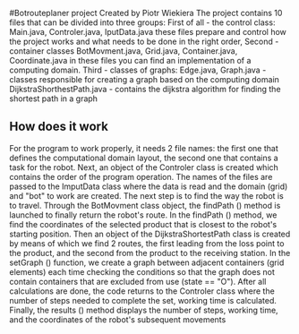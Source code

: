 #Botrouteplaner project
Created by Piotr Wiekiera
The project contains 10 files that can be divided into three groups:
First of all - the control class:
      Main.java, Controler.java, IputData.java
      these files prepare and control how the project works and what needs to be done in the right order,
Second - container classes
      BotMovment.java, Grid.java, Container.java, Coordinate.java
      in these files you can find an implementation of a computing domain.
Third - classes of graphs:
      Edge.java, Graph.java - classes responsible for creating a graph based on the computing domain
      DijkstraShorthestPath.java - contains the dijkstra algorithm for finding the shortest path in a graph

## How does it work
For the program to work properly, it needs 2 file names: the first one that defines the computational domain layout, the second one that contains a task for the robot.
Next, an object of the Controler class is created which contains the order of the program operation.
The names of the files are passed to the ImputData class where the data is read and the domain (grid) and "bot" to work are created.
The next step is to find the way the robot is to travel. Through the BotMovment class object, the findPath () method is launched to finally return the robot's route.
In the findPath () method, we find the coordinates of the selected product that is closest to the robot's starting position.
Then an object of the DijkstraShortestPath class is created by means of which we find 2 routes,
the first leading from the loss point to the product, and the second from the product to the receiving station.
In the setGraph () function, we create a graph between adjacent containers (grid elements)
each time checking the conditions so that the graph does not contain containers that are excluded from use (state == "O").
After all calculations are done, the code returns to the Controler class where the number of steps needed to complete the set, working time is calculated.
Finally, the results () method displays the number of steps, working time, and the coordinates of the robot's subsequent movements
 
